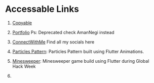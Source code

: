 # Accessable Links

1. [Copyable](https://amannegi.github.io/copyable/)
2. [Portfolio](https://amannegi.github.io/portfolio/) Ps: Deprecated check AmanNegi instead
3. [ConnectWithMe](https://amannegi.github.io/connect-with-me/) Find all my socials here
4. [Particles Pattern](https://amannegi.github.io/particles/): Particles Pattern built using Flutter Animations.
5. [Minesweeper](https://amannegi.github.io/minesweeper/): Minesweeper game build using Flutter during Global Hack Week

6. 
